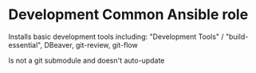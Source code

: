 # Development Common Ansible role

Installs basic development tools including: "Development Tools" / "build-essential",
 DBeaver, git-review, git-flow


Is not a git submodule and doesn't auto-update

